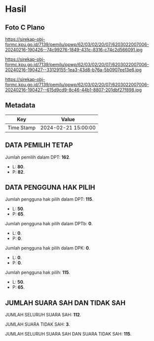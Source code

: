 # Hasil

## Foto C Plano

https://sirekap-obj-formc.kpu.go.id/7139/pemilu/ppwp/62/03/02/20/07/6203022007006-20240216-190426--74c99276-1849-431c-8316-c74c2d566091.jpg

https://sirekap-obj-formc.kpu.go.id/7139/pemilu/ppwp/62/03/02/20/07/6203022007006-20240216-190427--33129155-1ea3-43d8-b76a-5b0907ee13e6.jpg

https://sirekap-obj-formc.kpu.go.id/7139/pemilu/ppwp/62/03/02/20/07/6203022007006-20240216-190427--615d9cd9-8c46-44b1-8807-201dbf27f898.jpg


## Metadata

| Key        | Value               |
| ---------- | ------------------- |
| Time Stamp | 2024-02-21 15:00:00 |


## DATA PEMILIH TETAP

Jumlah pemilih dalam DPT: **162**.
 * L: **80**.
 * P: **82**.

## DATA PENGGUNA HAK PILIH

Jumlah pengguna hak pilih dalam DPT: **115**.
 * L: **50**.
 * P: **65**.

Jumlah pengguna hak pilih dalam DPTb: **0**.
 * L: **0**.
 * P: **0**.

Jumlah pengguna hak pilih dalam DPK: **0**.
 * L: **0**.
 * P: **0**.

Jumlah pengguna hak pilih: **115**.
 * L: **50**.
 * P: **65**.

## JUMLAH SUARA SAH DAN TIDAK SAH

JUMLAH SELURUH SUARA SAH: **112**.

JUMLAH SUARA TIDAK SAH: **3**.

JUMLAH SELURUH SUARA SAH DAN SUARA TIDAK SAH: **115**.


